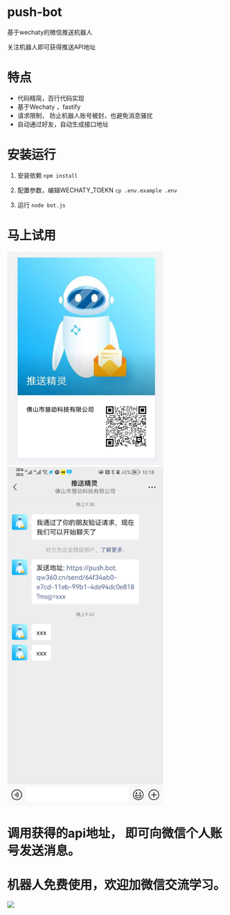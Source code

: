 # push-bot
基于wechaty的微信推送机器人

关注机器人即可获得推送API地址

# 特点
* 代码精简，百行代码实现
* 基于Wechaty ，fastify
* 请求限制， 防止机器人账号被封，也避免消息骚扰
* 自动通过好友，自动生成接口地址


# 安装运行

1. 安装依赖 `npm install`

2. 配置参数，编辑WECHATY_TOEKN   `cp .env.example .env`

3. 运行 `node bot.js`

# 马上试用

<img src="demo/bot_qr.jpeg" width="360px" />

<img src="demo/webhook.jpeg" width="360px" />

# 调用获得的api地址， 即可向微信个人账号发送消息。


# 机器人免费使用，欢迎加微信交流学习。

<img src="http://wimg.caidan2.com/cuimage/20210720152927_TKeX2J_Screenshot.png" width="280px"/>
